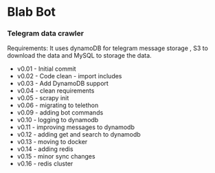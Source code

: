 # Blab Bot

### Telegram data crawler

Requirements:
It uses dynamoDB for telegram message storage , 
S3 to download the data and MySQL to storage the data.



* v0.01 - Initial commit
* v0.02 - Code clean - import includes
* v0.03 - Add DynamoDB support
* v0.04 - clean requirements
* v0.05 - scrapy init
* v0.06 - migrating to telethon
* v0.09 - adding bot commands
* v0.10 - logging to dynamodb
* v0.11 - improving messages to dynamodb
* v0.12 - adding get and search to dynamodb
* v0.13 - moving to docker
* v0.14 - adding redis
* v0.15 - minor sync changes
* v0.16 - redis cluster